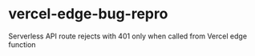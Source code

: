# vercel-edge-bug-repro
 Serverless API route rejects with 401 only when called from Vercel edge function
